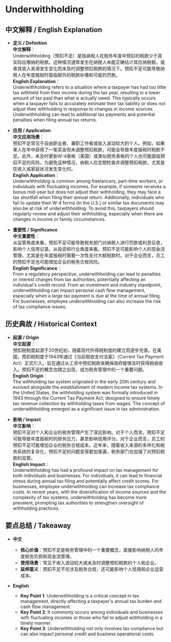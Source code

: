 # Underwithholding

## 中文解释 / English Explanation

* **定义 / Definition**  
  **中文解释**：  
  Underwithholding（预扣不足）是指纳税人在税务年度中预扣的税款少于其实际应缴纳的税款。这种情况通常发生在纳税人未能正确估计其应纳税额，或者其收入来源发生变化而未及时调整预扣税款的情况下。预扣不足可能导致纳税人在年度报税时面临额外的税款补缴和可能的罚款。  
  **English Explanation**：  
  Underwithholding refers to a situation where a taxpayer has had too little tax withheld from their income during the tax year, resulting in a lower amount of tax paid than what is actually owed. This typically occurs when a taxpayer fails to accurately estimate their tax liability or does not adjust their withholding in response to changes in income sources. Underwithholding can lead to additional tax payments and potential penalties when filing annual tax returns.

* **应用 / Application**  
  **中文应用场景**：  
  预扣不足常见于自由职业者、兼职工作者或收入波动较大的个人。例如，如果某人在年中获得了一笔奖金但未调整预扣税款，可能会导致年度报税时税款不足。此外，未及时更新W-4表格（美国）或类似税务表格的个人也可能面临预扣不足的风险。为避免这种情况，纳税人应定期检查并调整预扣税款，尤其是在收入或家庭状况发生变化时。  
  **English Application**：  
  Underwithholding is common among freelancers, part-time workers, or individuals with fluctuating incomes. For example, if someone receives a bonus mid-year but does not adjust their withholding, they may face a tax shortfall when filing their annual return. Additionally, individuals who fail to update their W-4 forms (in the U.S.) or similar tax documents may also be at risk of underwithholding. To avoid this, taxpayers should regularly review and adjust their withholding, especially when there are changes in income or family circumstances.

* **重要性 / Significance**  
  **中文重要性**：  
  从监管角度来看，预扣不足可能导致税务部门对纳税人进行罚款或利息征收，影响个人信用记录。从投资和行业角度来看，预扣不足可能影响个人的现金流管理，尤其是在年度报税时需要一次性支付大额税款时。对于企业而言，员工的预扣不足也可能增加企业的税务合规风险。  
  **English Significance**：  
  From a regulatory perspective, underwithholding can lead to penalties or interest charges from tax authorities, potentially affecting an individual's credit record. From an investment and industry standpoint, underwithholding can impact personal cash flow management, especially when a large tax payment is due at the time of annual filing. For businesses, employee underwithholding can also increase the risk of tax compliance issues.

## 历史典故 / Historical Context

* **起源 / Origin**  
  **中文起源**：  
  预扣税制度起源于20世纪初，随着现代所得税制度的建立而逐步完善。在美国，预扣税制度于1943年通过《当前税收支付法案》（Current Tax Payment Act）正式引入，旨在通过从工资中预扣税款来确保政府能够及时获得税收收入。预扣不足的概念也随之出现，成为税务管理中的一个重要问题。  
  **English Origin**：  
  The withholding tax system originated in the early 20th century and evolved alongside the establishment of modern income tax systems. In the United States, the withholding system was formally introduced in 1943 through the Current Tax Payment Act, designed to ensure timely tax revenue collection by withholding taxes from wages. The concept of underwithholding emerged as a significant issue in tax administration.

* **影响 / Impact**  
  **中文影响**：  
  预扣不足对个人和企业的税务管理产生了深远影响。对于个人而言，预扣不足可能导致年度报税时的财务压力，甚至影响信用评分。对于企业而言，员工的预扣不足可能增加企业的税务合规成本。近年来，随着收入来源的多样化和税务系统的复杂化，预扣不足的问题变得更加普遍，税务部门也加强了对预扣税款的监管。  
  **English Impact**：  
  Underwithholding has had a profound impact on tax management for both individuals and businesses. For individuals, it can lead to financial stress during annual tax filing and potentially affect credit scores. For businesses, employee underwithholding can increase tax compliance costs. In recent years, with the diversification of income sources and the complexity of tax systems, underwithholding has become more prevalent, prompting tax authorities to strengthen oversight of withholding practices.

## 要点总结 / Takeaway

* **中文**  
  - **核心价值**：预扣不足是税务管理中的一个重要概念，直接影响纳税人的年度税务负担和现金流管理。  
  - **使用场景**：常见于收入波动较大或未及时调整预扣税款的个人和企业。  
  - **延伸意义**：预扣不足不仅涉及税务合规，还可能影响个人信用和企业运营成本。

* **English**  
  - **Key Point 1**: Underwithholding is a critical concept in tax management, directly affecting a taxpayer's annual tax burden and cash flow management.  
  - **Key Point 2**: It commonly occurs among individuals and businesses with fluctuating incomes or those who fail to adjust withholding in a timely manner.  
  - **Key Point 3**: Underwithholding not only involves tax compliance but can also impact personal credit and business operational costs.